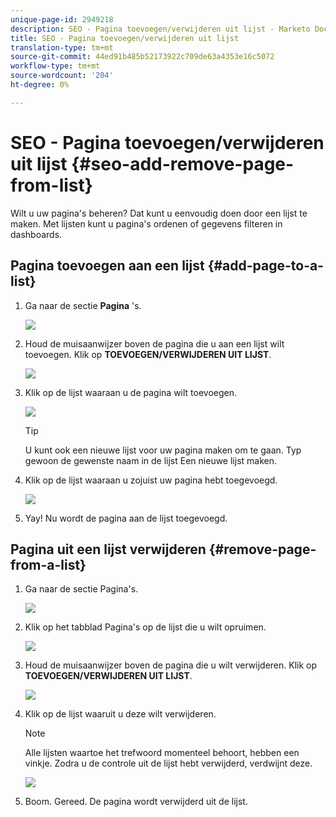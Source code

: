 ```yaml
---
unique-page-id: 2949218
description: SEO - Pagina toevoegen/verwijderen uit lijst - Marketo Docs - Productdocumentatie
title: SEO - Pagina toevoegen/verwijderen uit lijst
translation-type: tm+mt
source-git-commit: 44ed91b485b52173922c709de63a4353e16c5072
workflow-type: tm+mt
source-wordcount: '204'
ht-degree: 0%

---
```



# SEO - Pagina toevoegen/verwijderen uit lijst {#seo-add-remove-page-from-list}

Wilt u uw pagina&#39;s beheren? Dat kunt u eenvoudig doen door een lijst te maken. Met lijsten kunt u pagina&#39;s ordenen of gegevens filteren in dashboards.

## Pagina toevoegen aan een lijst {#add-page-to-a-list}

1. Ga naar de sectie **Pagina** &#39;s.

   ![](assets/image2014-9-18-13-3a2-3a49.png)

1. Houd de muisaanwijzer boven de pagina die u aan een lijst wilt toevoegen. Klik op **TOEVOEGEN/VERWIJDEREN UIT LIJST**.

   ![](assets/image2014-9-18-13-3a2-3a53.png)

1. Klik op de lijst waaraan u de pagina wilt toevoegen.

   ![](assets/image2014-9-18-13-3a3-3a13.png)

   >[!TIP]
   >
   >U kunt ook een nieuwe lijst voor uw pagina maken om te gaan. Typ gewoon de gewenste naam in de lijst Een nieuwe lijst maken.

1. Klik op de lijst waaraan u zojuist uw pagina hebt toegevoegd.

   ![](assets/image2014-9-18-13-3a3-3a40.png)

1. Yay! Nu wordt de pagina aan de lijst toegevoegd.

## Pagina uit een lijst verwijderen {#remove-page-from-a-list}

1. Ga naar de sectie Pagina&#39;s.

   ![](assets/image2014-9-18-13-3a3-3a45.png)

1. Klik op het tabblad Pagina&#39;s op de lijst die u wilt opruimen.

   ![](assets/image2014-9-18-13-3a3-3a59.png)

1. Houd de muisaanwijzer boven de pagina die u wilt verwijderen. Klik op **TOEVOEGEN/VERWIJDEREN UIT LIJST**.

   ![](assets/image2014-9-18-13-3a4-3a3.png)

1. Klik op de lijst waaruit u deze wilt verwijderen.

   >[!NOTE]
   >
   >Alle lijsten waartoe het trefwoord momenteel behoort, hebben een vinkje. Zodra u de controle uit de lijst hebt verwijderd, verdwijnt deze.

   ![](assets/image2014-9-18-13-3a5-3a40.png)

1. Boom. Gereed. De pagina wordt verwijderd uit de lijst.

